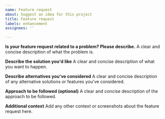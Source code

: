```yaml
---
name: Feature request
about: Suggest an idea for this project
title: Feature request
labels: enhancement
assignees: ''

---
```


**Is your feature request related to a problem? Please describe.**
A clear and concise description of what the problem is.

**Describe the solution you'd like**
A clear and concise description of what you want to happen.

**Describe alternatives you've considered**
A clear and concise description of any alternative solutions or features you've considered.

**Approach to be followed (optional)**
A clear and concise description of the approach to be followed.

**Additional context**
Add any other context or screenshots about the feature request here.
